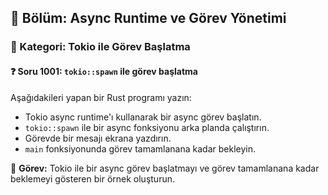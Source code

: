 ## 📘 Bölüm: Async Runtime ve Görev Yönetimi  
### 🔹 Kategori: Tokio ile Görev Başlatma  
#### ❓ Soru 1001: `tokio::spawn` ile görev başlatma

Aşağıdakileri yapan bir Rust programı yazın:

- Tokio async runtime'ı kullanarak bir async görev başlatın.
- `tokio::spawn` ile bir async fonksiyonu arka planda çalıştırın.
- Görevde bir mesajı ekrana yazdırın.
- `main` fonksiyonunda görev tamamlanana kadar bekleyin.

🔧 **Görev:** Tokio ile bir async görev başlatmayı ve görev tamamlanana kadar beklemeyi gösteren bir örnek oluşturun.
